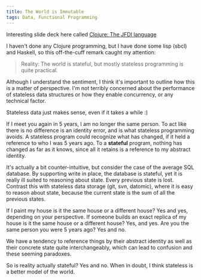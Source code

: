 ```yaml
---
title: The World is Immutable
tags: Data, Functional Programming
---
```


Interesting slide deck here called
[Clojure: The JFDI language](https://docs.google.com/presentation/d/15-7qFy6URdE7Owi2LitkQI_OHBu1AFWPUwHxgBc-O4E/edit#slide=id.g177bd4cb5_0173)

I haven't done any Clojure programming, but I have done some lisp (sbcl) and
Haskell, so this off-the-cuff remark caught my attention:

> Reality: The world is stateful, but mostly stateless programming is quite
> practical.

Although I understand the sentiment, I think it's important to outline how
this is a matter of perspective. I'm not terribly concerned about the
performance of stateless data structures or how they enable concurrency, or
any technical factor.

Stateless data just makes sense, even if it takes a while :)

If I meet you again in 5 years, I am no longer the same person. To act like
there is no difference is an identity error, and is what stateless programming
avoids. A stateless program could recognize what has changed, if it held a
reference to who I was 5 years ago. To a **stateful** program, nothing has
changed as far as it knows, since all it retains is a reference to my abstract
identity.

It's actually a bit counter-intuitive, but consider the case of the average
SQL database. By supporting write in place, the database is stateful, yet it
is really ill suited to reasoning about state. Every previous state is lost.
Contrast this with stateless data storage (git, svn, datomic), where it is
easy to reason about state, because the current state is the sum of all the
previous states.

If I paint my house is it the same house or a different house? Yes and yes,
depending on your perspective. If someone builds an exact replica of my house
is it the same house or a different house? Yes, and yes. Are you the same
person you were 5 years ago? Yes and no.

We have a tendency to reference things by their abstract identity as well as
their concrete state quite interchangeably, which can lead to confusion and
these seeming paradoxes.

So is reality actually stateful? Yes and no. When in doubt, I think stateless
is a better model of the world.
